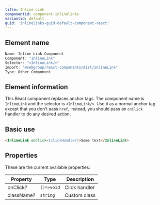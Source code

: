 ```yaml
---
title: Inline Link
componentid: component-inlinelinks
variantid: default
guid: 'inlinelinks-guid-default-component-react'
---
```


## Element name
```javascript
Name: Inline Link Component
Component: "InlineLink"
Selector: "<InlineLink/>"
Import: "@sebgroup/react-components/dist/InlineLink"
Type: Other Component
```

## Element information 
This React component replaces anchor tags. The component name is `InlineLink` and the selector is `<InlineLink/>`. Use it as a normal anchor tag except that you don't pass `href`, instead, you should pass an `onClick` handler to do any desired action.

## Basic use
```html
<InlineLink onClick={clickHandler}>Some text</InlineLink>
```

## Properties
These are the current available properties:

| Property   | Type       | Description    |
| ---------- | ---------- | ------------- |
| onClick?   | `()=>void` | Click handler |
| className? | `string`   | Custom class  |
